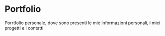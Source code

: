# Portfolio
Porrtfolio personale, dove sono presenti le mie informazioni personali, i miei progetti e i contatti
